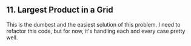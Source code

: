 ## 11. Largest Product in a Grid

This is the dumbest and the easiest solution of this problem. I need to refactor this code, but for now, it's handling each and every case pretty well.